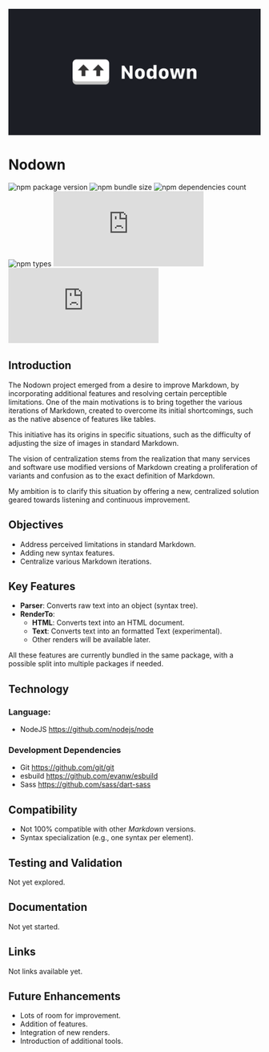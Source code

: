 ![nodown thumbnail](https://raw.githubusercontent.com/nodownjs/brand-assets/main/thumbnail/thumbnail.svg)

# Nodown

![npm package version](https://badgen.net/npm/v/nodown) ![npm bundle size](https://img.shields.io/bundlephobia/min/nodown) ![npm dependencies count](https://badgen.net/bundlephobia/dependency-count/nodown) ![npm types](https://badgen.net/npm/types/nodown) ![github commits count](https://badgen.net/github/commits/nodownjs/nodown.js) ![github commits count](https://badgen.net/github/last-commit/nodownjs/nodown.js)

## Introduction

The Nodown project emerged from a desire to improve Markdown, by incorporating additional features and resolving certain perceptible limitations. One of the main motivations is to bring together the various iterations of Markdown, created to overcome its initial shortcomings, such as the native absence of features like tables.

This initiative has its origins in specific situations, such as the difficulty of adjusting the size of images in standard Markdown.

The vision of centralization stems from the realization that many services and software use modified versions of Markdown creating a proliferation of variants and confusion as to the exact definition of Markdown.

My ambition is to clarify this situation by offering a new, centralized solution geared towards listening and continuous improvement.

## Objectives

- Address perceived limitations in standard Markdown.
- Adding new syntax features.
- Centralize various Markdown iterations.

## Key Features

- **Parser**: Converts raw text into an object (syntax tree).
- **RenderTo**:
  - **HTML**: Converts text into an HTML document.
  - **Text**: Converts text into an formatted Text (experimental).
  - Other renders will be available later.

All these features are currently bundled in the same package, with a possible split into multiple packages if needed.

## Technology

### Language:

- NodeJS https://github.com/nodejs/node

### Development Dependencies

- Git https://github.com/git/git
- esbuild https://github.com/evanw/esbuild
- Sass https://github.com/sass/dart-sass

## Compatibility

- Not 100% compatible with other _Markdown_ versions.
- Syntax specialization (e.g., one syntax per element).

## Testing and Validation

Not yet explored.

## Documentation

Not yet started.

## Links

Not links available yet.

## Future Enhancements

- Lots of room for improvement.
- Addition of features.
- Integration of new renders.
- Introduction of additional tools.
